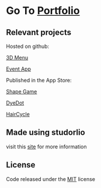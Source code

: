 # Go To [Portfolio](https://DavidPerezP124.github.io)

## Relevant projects

Hosted on github:

[3D Menu](https://davidperezp124.github.io/3DMenuExample/)

[Event App](https://davidperezp124.github.io/EventTypeApp/)

Published in the App Store:

  [Shape Game](https://itunes.apple.com/mx/app/shapes-game-fast-arcade-app/id1243793574)
  
  [DyeDot](https://itunes.apple.com/app/dyedot-free-color-swap-game/id1435112635)
  
  [HairCycle](https://itunes.apple.com/mx/app/haircycle-haircut-planning/id1445361090)

## Made using studorlio

visit this [site](https://github.com/helfi92/studorlio) for more information

## License
Code released under the [MIT](https://github.com/helfi92/studorlio/blob/master/LICENSE) license


